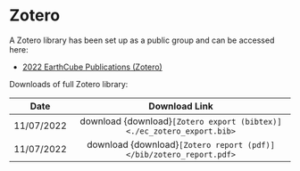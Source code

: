 # Zotero

A Zotero library has been set up as a public group and can be accessed here:

* [2022 EarthCube Publications (Zotero)](https://www.zotero.org/groups/4785651/earthcube_program_publications_2012-2022)

Downloads of full Zotero library:

| Date | Download Link |
|:----:|:-----:|
| 11/07/2022 | download {download}`[Zotero export (bibtex)] <./ec_zotero_export.bib>` |
| 11/07/2022 | download {download}`[Zotero report (pdf)] </bib/zotero_report.pdf>`
